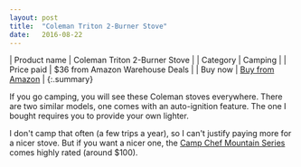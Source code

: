 ```yaml
---
layout: post
title:  "Coleman Triton 2-Burner Stove"
date:   2016-08-22
---
```


| Product name | Coleman Triton 2-Burner Stove             |
| Category     | Camping                                   |
| Price paid   | $36 from Amazon Warehouse Deals           |
| Buy now      | [Buy from Amazon](http://amzn.to/2bGIUCa) |
{:.summary}

If you go camping, you will see these Coleman stoves everywhere. There are two
similar models, one comes with an auto-ignition feature. The one I bought
requires you to provide your own lighter.

I don't camp that often (a few trips a year), so I can't justify paying more
for a nicer stove. But if you want a nicer one, the [Camp Chef Mountain
Series](http://www.outdoorgearlab.com/Camping-Stove-Reviews/Camp-Chef-Everest)
comes highly rated (around $100).
